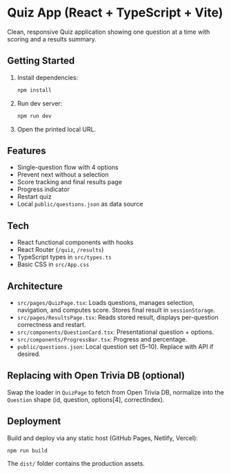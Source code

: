 # Quiz App (React + TypeScript + Vite)

Clean, responsive Quiz application showing one question at a time with scoring and a results summary.

## Getting Started

1. Install dependencies:
   ```bash
   npm install
   ```
2. Run dev server:
   ```bash
   npm run dev
   ```
3. Open the printed local URL.

## Features

- Single-question flow with 4 options
- Prevent next without a selection
- Score tracking and final results page
- Progress indicator
- Restart quiz
- Local `public/questions.json` as data source

## Tech

- React functional components with hooks
- React Router (`/quiz`, `/results`)
- TypeScript types in `src/types.ts`
- Basic CSS in `src/App.css`

## Architecture

- `src/pages/QuizPage.tsx`: Loads questions, manages selection, navigation, and computes score. Stores final result in `sessionStorage`.
- `src/pages/ResultsPage.tsx`: Reads stored result, displays per-question correctness and restart.
- `src/components/QuestionCard.tsx`: Presentational question + options.
- `src/components/ProgressBar.tsx`: Progress and percentage.
- `public/questions.json`: Local question set (5–10). Replace with API if desired.

## Replacing with Open Trivia DB (optional)

Swap the loader in `QuizPage` to fetch from Open Trivia DB, normalize into the `Question` shape (id, question, options[4], correctIndex).

## Deployment

Build and deploy via any static host (GitHub Pages, Netlify, Vercel):

```bash
npm run build
```

The `dist/` folder contains the production assets.
